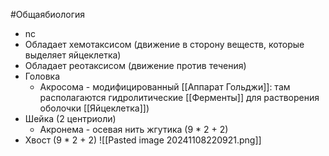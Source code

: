 #Общаябиология 
- nc
- Обладает хемотаксисом (движение в сторону веществ, которые выделяет яйцеклетка)
- Обладает реотаксисом (движение против течения)
- Головка
	- Акросома - модифицированный [[Аппарат Гольджи]]: там располагаются гидролитические [[Ферменты]] для растворения оболочки [[Яйцеклетка]])
- Шейка (2 центриоли)
	- Акронема - осевая нить жгутика (9 * 2 + 2)
- Хвост (9 * 2 + 2)
![[Pasted image 20241108220921.png]]